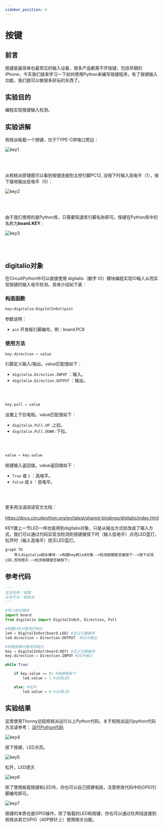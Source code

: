 ```yaml
---
sidebar_position: 4
---
```


# 按键

## 前言
按键是最简单也最常见的输入设备，很多产品都离不开按键，包括早期的iPhone，今天我们就来学习一下如何使用Python来编写按键程序。有了按键输入功能，我们就可以做很多好玩的东西了。

## 实验目的
编程实现按键输入检测。

## 实验讲解

核桃派板载一个按键，位于TYPE-C供电口旁边：

![key1](./img/key/key1.png)  <br></br><br></br>

从核桃派原理图可以看到按键连接到主控引脚PC12, 没按下时输入高电平（1），按下接地输出低电平（0）：

![key2](./img/key/key2.png) <br></br><br></br>


由于我们使用的是Python库，只需要知道库引脚名称即可。按键在Python库中的名称为**board.KEY** :

![key3](./img/key/key3.png) <br></br><br></br>

## digitalio对象

在CircuitPython中可以直接使用 digitalio（数字 IO）模块编程实现IO输入从而实现按键的输入电平检测。具体介绍如下表：

### 构造函数
```python
key=digitalio.DigitalInOut(pin)
```
参数说明：
- `pin` 开发板引脚编号。例：board.PC8

### 使用方法
```python
key.direction = value
```
引脚定义输入/输出。value匹配值如下：
- `digitalio.Direction.INPUT` ：输入。
- `digitalio.Direction.OUTPUT` ：输出。

<br></br>

```python
key.pull = value
```
设置上下拉电阻。value匹配值如下：
- `digitalio.Pull.UP` :上拉。  
- `digitalio.Pull.DOWN` :下拉。  

<br></br>

```python
value = key.value
```
按键输入返回值。value返回值如下：
- `True` 或 `1` ：高电平。
- `False` 或 `0` ：低电平。

<br></br>

更多用法请阅读官方文档：<br></br>
https://docs.circuitpython.org/en/latest/shared-bindings/digitalio/index.html

KEY跟上一节LED一样也是用到digitalio对象，只是从输出方式给改成了输入方式，我们可以通过代码实现当检测到按键被按下时（输入低电平）点亮LED蓝灯，松开时（输入高电平）熄灭LED蓝灯。

```mermaid
graph TD
    导入digitalio相关模块-->构建key和led对象-->检测按键是否被按下-->按下点亮LED,否则熄灭-->检测按键是否被按下;
```

## 参考代码

```python
'''
实验名称：按键
实验平台：核桃派
'''

#导入相关模块
import board
from digitalio import DigitalInOut, Direction, Pull

#构建LED对象和初始化
led = DigitalInOut(board.LED) #定义引脚编号
led.direction = Direction.OUTPUT  #IO为输出

#构建按键对象和初始化
key = DigitalInOut(board.KEY) #定义引脚编号
key.direction = Direction.INPUT #IO为输入

while True:

    if key.value == 0: #按键被按下
        led.value = 1 #点亮LED

    else: #松开
        led.value = 0 #关闭LED
```

## 实验结果

这里使用Thonny远程核桃派运行以上Python代码，关于核桃派运行python代码方法请参考： [运行Python代码](../python_run.md)

![key4](./img/key/key4.png)


按下按键，LED点亮。

![key5](./img/key/key5.png)

松开，LED熄灭

![key6](./img/key/key6.png)

除了使用板载按键和LED外，你也可以自己搭建电路，注意修改代码中的GPIO引脚编号即可。

![key7](./img/key/key7.png)

按键的本质也是GPIO操作，除了板载的LED和按键，你也可以通过杜邦线连接到核桃派其它GPIO（40P排针上）使用相关功能。
